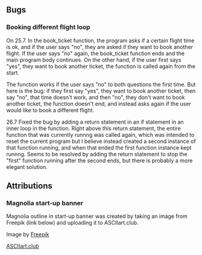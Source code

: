 ## Bugs

### Booking different flight loop
On 25.7.
In the book_ticket function, the program asks if a certain flight time is ok, and if the user says "no", they are asked if they want to book another flight. If the user says "no" again, the book_ticket function ends and the main program body continues. On the other hand, if the user first says "yes", they want to book another ticket, the function is called again from the start. 

The function works if the user says "no" to both questions the first time. But here is the bug: if they first say "yes", they want to book another ticket, then say "no", that time doesn't work, and then "no", they don't want to book another ticket, the function doesn't end, and instead asks again if the user would like to book a different flight.

26.7
Fixed the bug by adding a return statement in an if statement in an inner loop in the function. Right above this return statement, the entire function that was currently runnng was called again, which was intended to reset the current program but I believe instead created a second instance of that function running, and when that ended the first function instance kept runnng. Seems to be resolved by adding the return statement to stop the "first" function running after the second ends, but there is probably a more elegant solution.

## Attributions

### Magnolia start-up banner

Magnolia outline in start-up banner was created by taking an image from Freepik (link below) and uploading it to ASCIIart.club.

Image by <a href="https://www.freepik.com/free-vector/hand-drawn-simple-flower-outline-illustration_24999034.htm#query=magnolia%20outline%20simple&position=0&from_view=search&track=ais">Freepik</a>

<a href="https://asciiart.club/">ASCIIart.club</a>
